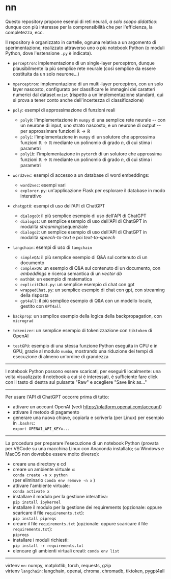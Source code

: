 # nn

Questo repository propone esempi di reti neurali, _a solo scopo didattico_: dunque con più interesse per la comprensibilità che per l'efficienza, la completezza, ecc.

Il repository è organizzato in cartelle, ognuna relativa a un argomento di sperimentazione, realizzato attraverso uno o più notebook Python (o moduli Python, dove l'estensione `.py` è indicata).

* `perceptron`: implementazione di un single-layer perceptron, dunque plausibilmente la più semplice rete neurale (così semplice da essere costituita da un solo neurone...)

* `mperceptron`: implementazione di un multi-layer perceptron, con un solo layer nascosto, configurato per classificare le immagini dei caratteri numerici dal dataset `mnist` (rispetto a un'implementazione standard, qui si prova a tener conto anche dell'incertezza di classificazione)

* `poly`: esempi di approssimazione di funzioni reali
    * `poly0`: l'implementazione in `numpy` di una semplice rete neurale -- con un neurone di input, uno strato nascosto, e un neurone di output -- per approssimare funzioni $\mathbb{R} \rightarrow \mathbb{R}$
    * `poly1`: l'implementazione in `numpy` di un solutore che approssima funzioni $\mathbb{R} \rightarrow \mathbb{R}$ mediante un polinomio di grado $n$, di cui stima i parametri
   * `poly1b`: l'implementazione in `pytorch` di un solutore che approssima funzioni $\mathbb{R} \rightarrow \mathbb{R}$ mediante un polinomio di grado $n$, di cui stima i parametri

* `word2vec`: esempi di accesso a un database di word embeddings:
    * `word2vec`: esempi vari
    * `explorer.py`: un'applicazione Flask per esplorare il database in modo interattivo

* `chatgpt0`: esempi di uso dell'API di ChatGPT
    * `dialogo0`: il più semplice esempio di uso dell'API di ChatGPT
    * `dialogo1`: un semplice esempio di uso dell'API di ChatGPT in modalità _streaming_/sequenziale
    * `dialogo2`: un semplice esempio di uso dell'API di ChatGPT in modalità _speech-to-text_ e poi _text-to-speech_

* `langchain`: esempi di uso di `langchain`
    * `simpleQA`: il più semplice esempio di Q&A sul contenuto di un documento
    * `complexQA`: un esempio di Q&A sul contenuto di un documento, con _embeddings_ e ricerca semantica di un _vector db_
    * `mathQA`: un esempio di matematica
    * `explicitChat.py`: un semplice esempio di chat con gpt
    * `wrappedChat.py`: un semplice esempio di chat con gpt, con streaming della risposta
    * `gpt4all`: il più semplice esempio di Q&A con un modello locale, gestito con `GPT4all`


* `backprop`: un semplice esempio della logica della backpropagation, con `micrograd`

* `tokenizer`: un semplice esempio di tokenizzazione con `tiktoken` di OpenAI

* `testGPU`: esempio di una stessa funzione Python eseguita in CPU e in GPU, grazie al modulo `numba`, mostrando una riduzione dei tempi di esecuzione di almeno un'ordine di grandezza


---
I notebook Python possono essere scaricati, per eseguirli localmente: una volta visualizzato il notebook a cui si è interessati, è sufficiente fare click con il tasto di destra sul pulsante "Raw" e scegliere "Save link as..."

---
Per usare l'API di ChatGPT occorre prima di tutto:
* attivare un account OpenAI (vedi https://platform.openai.com/account)
* attivare il metodo di pagamento
* generare una nuova chiave, copiarla e scriverla (per Linux) per esempio in `.bashrc`:  
    `export OPENAI_API_KEY=...`

---
La procedura per preparare l'esecuzione di un notebook Python (provata per VSCode su una macchina Linux con Anaconda installato; su Windows e MacOS non dovrebbe essere molto diverso):
* creare una directory e cd
* creare un ambiente virtuale `x`:  
   `conda create -n x python`  
(per eliminarlo `conda env remove -n x` )
* attivare l'ambiente virtuale:  
    `conda activate x`
* installare il modulo per la gestione interattiva:  
    `pip install ipykernel`
* installare il modulo per la gestione dei requirements (opzionale: oppure scaricare il file `requirements.txt`):  
    `pip install pipreqs`
* creare il file `requirements.txt` (opzionale: oppure scaricare il file `requirements.txt`):  
    `pipreqs`
* installare i moduli richiesti:  
    `pip install -r requirements.txt`
* elencare gli ambienti virtuali creati:
    `conda env list`

---
virtenv `nn`: numpy, matplotlib, torch, requests, gzip  
virtenv `langchain`: langchain, openai, chroma, chromadb, tiktoken, pygpt4all
